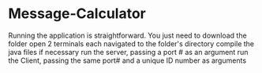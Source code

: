 # Message-Calculator
Running the application is straightforward.
You just need to download the folder
open 2 terminals each navigated to the folder's directory
compile the java files if necessary
run the server, passing a port # as an argument
run the Client, passing the same port# and a unique ID number as arguments
